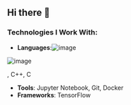 ## Hi there 👋

### Technologies I Work With:
- **Languages**:![image](https://github.com/user-attachments/assets/8412f3e4-6aad-4c25-9260-c90dbca59383)

![image](https://github.com/user-attachments/assets/20c94c16-36aa-473c-9602-006148152d43)

, C++, C
- **Tools**: Jupyter Notebook, Git, Docker
- **Frameworks**: TensorFlow
<!--
**vasco-s-pereira/vasco-s-pereira** is a ✨ _special_ ✨ repository because its `README.md` (this file) appears on your GitHub profile.

Here are some ideas to get you started:

- 🔭 I’m currently working on ...
- 🌱 I’m currently learning ...
- 👯 I’m looking to collaborate on ...
- 🤔 I’m looking for help with ...
- 💬 Ask me about ...
- 📫 How to reach me: ...
- 😄 Pronouns: ...
- ⚡ Fun fact: ...
-->
